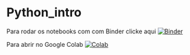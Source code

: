 # Python_intro


Para rodar os notebooks com com Binder clicke aqui [![Binder](https://mybinder.org/badge_logo.svg)](https://mybinder.org/v2/gh/malbouis/Python_intro/master)

Para abrir no Google Colab [![Colab](https://colab.research.google.com/assets/colab-badge.svg)](https://colab.research.google.com/github/malbouis/Python_intro/blob/master/) 

